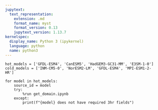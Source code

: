 ```yaml
---
jupytext:
  text_representation:
    extension: .md
    format_name: myst
    format_version: 0.13
    jupytext_version: 1.13.7
kernelspec:
  display_name: Python 3 (ipykernel)
  language: python
  name: python3
---
```


```{code-cell} ipython3
hot_models = ['GFDL-ESM4', 'CanESM5', 'HadGEM3-GC31-MM', 'E3SM-1-0']
cold_models = ['INM-CM5-0', 'NorESM2-LM', 'GFDL-ESM4', 'MPI-ESM1-2-HR']
```

```{code-cell} ipython3
for model in hot_models:
    source_id = model
    try:
        %run get_domain.ipynb
    except:
        print(f"{model} does not have required 3hr fields")
```
